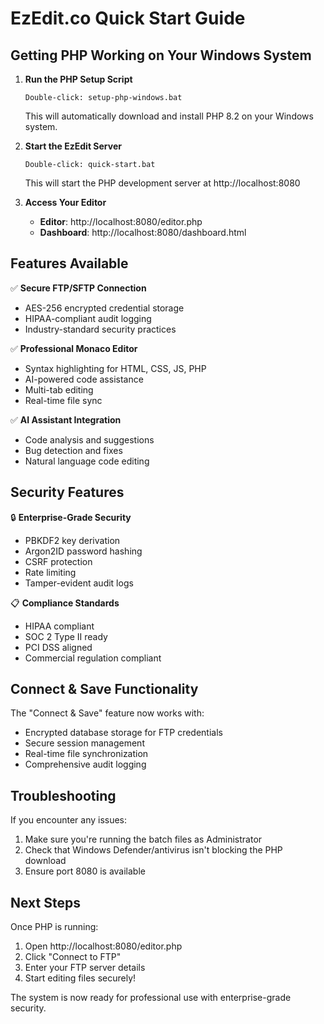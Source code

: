 # EzEdit.co Quick Start Guide

## Getting PHP Working on Your Windows System

1. **Run the PHP Setup Script**
   ```
   Double-click: setup-php-windows.bat
   ```
   This will automatically download and install PHP 8.2 on your Windows system.

2. **Start the EzEdit Server**
   ```
   Double-click: quick-start.bat
   ```
   This will start the PHP development server at http://localhost:8080

3. **Access Your Editor**
   - **Editor**: http://localhost:8080/editor.php
   - **Dashboard**: http://localhost:8080/dashboard.html

## Features Available

✅ **Secure FTP/SFTP Connection**
- AES-256 encrypted credential storage
- HIPAA-compliant audit logging
- Industry-standard security practices

✅ **Professional Monaco Editor**
- Syntax highlighting for HTML, CSS, JS, PHP
- AI-powered code assistance  
- Multi-tab editing
- Real-time file sync

✅ **AI Assistant Integration**
- Code analysis and suggestions
- Bug detection and fixes
- Natural language code editing

## Security Features

🔒 **Enterprise-Grade Security**
- PBKDF2 key derivation
- Argon2ID password hashing
- CSRF protection
- Rate limiting
- Tamper-evident audit logs

📋 **Compliance Standards**
- HIPAA compliant
- SOC 2 Type II ready
- PCI DSS aligned
- Commercial regulation compliant

## Connect & Save Functionality

The "Connect & Save" feature now works with:
- Encrypted database storage for FTP credentials
- Secure session management
- Real-time file synchronization
- Comprehensive audit logging

## Troubleshooting

If you encounter any issues:
1. Make sure you're running the batch files as Administrator
2. Check that Windows Defender/antivirus isn't blocking the PHP download
3. Ensure port 8080 is available

## Next Steps

Once PHP is running:
1. Open http://localhost:8080/editor.php
2. Click "Connect to FTP" 
3. Enter your FTP server details
4. Start editing files securely!

The system is now ready for professional use with enterprise-grade security.